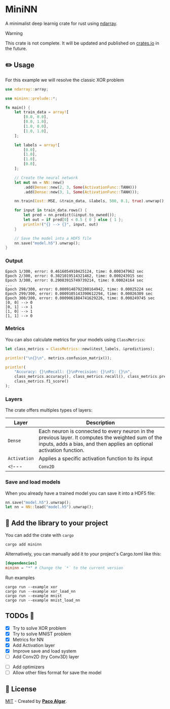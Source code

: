 # MiniNN

A minimalist deep learnig crate for rust using [ndarray](https://docs.rs/ndarray/latest/ndarray/).

> [!WARNING]
> This crate is not complete. It will be updated and published on [crates.io](https://crates.io/) in the future.

## ✏️ Usage

For this example we will resolve the classic XOR problem

```rust
use ndarray::array;

use mininn::prelude::*;

fn main() {
    let train_data = array![
        [0.0, 0.0],
        [0.0, 1.0],
        [1.0, 0.0],
        [1.0, 1.0],
    ];

    let labels = array![
        [0.0],
        [1.0],
        [1.0],
        [0.0],
    ];

    // Create the neural network
    let mut nn = NN::new()
        .add(Dense::new(2, 3, Some(ActivationFunc::TANH)))
        .add(Dense::new(3, 1, Some(ActivationFunc::TANH)));

    nn.train(Cost::MSE, &train_data, &labels, 500, 0.1, true).unwrap();

    for input in train_data.rows() {
        let pred = nn.predict(&input.to_owned());
        let out = if pred[0] < 0.5 { 0 } else { 1 };
        println!("{} --> {}", input, out)
    }

    // Save the model into a HDF5 file
    nn.save("model.h5").unwrap();
}
```

### Output

```terminal
Epoch 1/300, error: 0.4616054910425124, time: 0.000347962 sec
Epoch 2/300, error: 0.3021019514321462, time: 0.000243915 sec
Epoch 3/300, error: 0.29083915749739214, time: 0.00024164 sec
...
Epoch 298/300, error: 0.0009148792200164942, time: 0.00025224 sec
Epoch 299/300, error: 0.0009105143390612294, time: 0.00026309 sec
Epoch 300/300, error: 0.0009061884741629226, time: 0.000249745 sec
[0, 0] --> 0
[0, 1] --> 1
[1, 0] --> 1
[1, 1] --> 0
```

### Metrics

You can also calculate metrics for your models using `ClassMetrics`:

```rust
let class_metrics = ClassMetrics::new(&test_labels, &predictions);

println!("\n{}\n", metrics.confusion_matrix());

println!(
    "Accuracy: {}\nRecall: {}\nPrecision: {}\nF1: {}\n",
    class_metrics.accuracy(), class_metrics.recall(), class_metrics.precision(),
    class_metrics.f1_score()
);
```

### Layers

The crate offers multiples types of layers:

| Layer    | Description                         |
|----------|-------------------------------------|
| `Dense`         | Each neuron is connected to every neuron in the previous layer. It computes the weighted sum of the inputs, adds a bias, and then applies an optional activation function.       |
| `Activation`    | Applies a specific activation function to its input                       |
<!---| `Conv2D`        | Cell 8                       |--->

### Save and load models

When you already have a trained model you can save it into a HDF5 file:

```rust
nn.save("model.h5").unwrap();
let nn = NN::load("model.h5").unwrap();
```

## 📖 Add the library to your project

You can add the crate with `cargo`

```terminal
cargo add mininn
```

Alternatively, you can manually add it to your project's Cargo.toml like this:

```toml
[dependencies]
mininn = "*" # Change the `*` to the current version
```

<!-- ## 💻 Contributing

If you want to add new features to the libray, you need to follow this steps.

Clone this repository

```terminal
git clone https://github.com/Pacatro/mininn.git
cd mininn
```
``` -->

Run examples

```terminal
cargo run --example xor
cargo run --example xor_load_nn
cargo run --example mnist
cargo run --example mnist_load_nn
```

## TODOs 🏁

- [x] Try to solve XOR problem
- [x] Try to solve MNIST problem
- [x] Metrics for NN
- [x] Add Activation layer
- [x] Improve save and load system
- [ ] Add Conv2D (try Conv3D) layer
<!-- CAN BE PUBLISH -->
- [ ] Add optimizers
- [ ] Allow other files format for save the model

## 🔑 License

[MIT](https://opensource.org/license/mit/) - Created by [**Paco Algar**](https://github.com/Pacatro).
